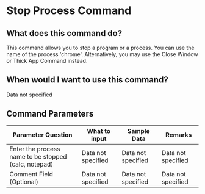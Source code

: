 <!--TITLE: Stop Process Command -->
<!-- SUBTITLE: a command in the Programs/Process Commands group -->
# Stop Process Command


## What does this command do?
This command allows you to stop a program or a process. You can use the name of the process 'chrome'. Alternatively, you may use the Close Window or Thick App Command instead.


## When would I want to use this command?
Data not specified


## Command Parameters
| Parameter Question   	| What to input  	|  Sample Data 	| Remarks  	|
| ---                    | ---               | ---           | ---       |
|Enter the process name to be stopped (calc, notepad)|Data not specified|Data not specified|Data not specified|
|Comment Field (Optional)|Data not specified|Data not specified|Data not specified|


